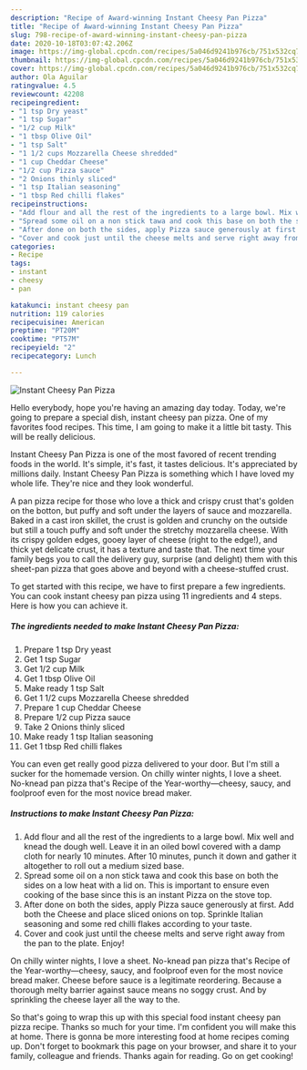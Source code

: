 ```yaml
---
description: "Recipe of Award-winning Instant Cheesy Pan Pizza"
title: "Recipe of Award-winning Instant Cheesy Pan Pizza"
slug: 798-recipe-of-award-winning-instant-cheesy-pan-pizza
date: 2020-10-18T03:07:42.206Z
image: https://img-global.cpcdn.com/recipes/5a046d9241b976cb/751x532cq70/instant-cheesy-pan-pizza-recipe-main-photo.jpg
thumbnail: https://img-global.cpcdn.com/recipes/5a046d9241b976cb/751x532cq70/instant-cheesy-pan-pizza-recipe-main-photo.jpg
cover: https://img-global.cpcdn.com/recipes/5a046d9241b976cb/751x532cq70/instant-cheesy-pan-pizza-recipe-main-photo.jpg
author: Ola Aguilar
ratingvalue: 4.5
reviewcount: 42208
recipeingredient:
- "1 tsp Dry yeast"
- "1 tsp Sugar"
- "1/2 cup Milk"
- "1 tbsp Olive Oil"
- "1 tsp Salt"
- "1 1/2 cups Mozzarella Cheese shredded"
- "1 cup Cheddar Cheese"
- "1/2 cup Pizza sauce"
- "2 Onions thinly sliced"
- "1 tsp Italian seasoning"
- "1 tbsp Red chilli flakes"
recipeinstructions:
- "Add flour and all the rest of the ingredients to a large bowl. Mix well and knead the dough well. Leave it in an oiled bowl covered with a damp cloth for nearly 10 minutes. After 10 minutes, punch it down and gather it altogether to roll out a medium sized base."
- "Spread some oil on a non stick tawa and cook this base on both the sides on a low heat with a lid on. This is important to ensure even cooking of the base since this is an instant Pizza on the stove top."
- "After done on both the sides, apply Pizza sauce generously at first. Add both the Cheese and place sliced onions on top. Sprinkle Italian seasoning and some red chilli flakes according to your taste."
- "Cover and cook just until the cheese melts and serve right away from the pan to the plate. Enjoy!"
categories:
- Recipe
tags:
- instant
- cheesy
- pan

katakunci: instant cheesy pan 
nutrition: 119 calories
recipecuisine: American
preptime: "PT20M"
cooktime: "PT57M"
recipeyield: "2"
recipecategory: Lunch

---
```



![Instant Cheesy Pan Pizza](https://img-global.cpcdn.com/recipes/5a046d9241b976cb/751x532cq70/instant-cheesy-pan-pizza-recipe-main-photo.jpg)

Hello everybody, hope you're having an amazing day today. Today, we're going to prepare a special dish, instant cheesy pan pizza. One of my favorites food recipes. This time, I am going to make it a little bit tasty. This will be really delicious.

Instant Cheesy Pan Pizza is one of the most favored of recent trending foods in the world. It's simple, it's fast, it tastes delicious. It's appreciated by millions daily. Instant Cheesy Pan Pizza is something which I have loved my whole life. They're nice and they look wonderful.

A pan pizza recipe for those who love a thick and crispy crust that&#39;s golden on the botton, but puffy and soft under the layers of sauce and mozzarella. Baked in a cast iron skillet, the crust is golden and crunchy on the outside but still a touch puffy and soft under the stretchy mozzarella cheese. With its crispy golden edges, gooey layer of cheese (right to the edge!), and thick yet delicate crust, it has a texture and taste that. The next time your family begs you to call the delivery guy, surprise (and delight) them with this sheet-pan pizza that goes above and beyond with a cheese-stuffed crust.


To get started with this recipe, we have to first prepare a few ingredients. You can cook instant cheesy pan pizza using 11 ingredients and 4 steps. Here is how you can achieve it.

<!--inarticleads1-->

##### The ingredients needed to make Instant Cheesy Pan Pizza:

1. Prepare 1 tsp Dry yeast
1. Get 1 tsp Sugar
1. Get 1/2 cup Milk
1. Get 1 tbsp Olive Oil
1. Make ready 1 tsp Salt
1. Get 1 1/2 cups Mozzarella Cheese shredded
1. Prepare 1 cup Cheddar Cheese
1. Prepare 1/2 cup Pizza sauce
1. Take 2 Onions thinly sliced
1. Make ready 1 tsp Italian seasoning
1. Get 1 tbsp Red chilli flakes


You can even get really good pizza delivered to your door. But I&#39;m still a sucker for the homemade version. On chilly winter nights, I love a sheet. No-knead pan pizza that&#39;s Recipe of the Year-worthy—cheesy, saucy, and foolproof even for the most novice bread maker. 

<!--inarticleads2-->

##### Instructions to make Instant Cheesy Pan Pizza:

1. Add flour and all the rest of the ingredients to a large bowl. Mix well and knead the dough well. Leave it in an oiled bowl covered with a damp cloth for nearly 10 minutes. After 10 minutes, punch it down and gather it altogether to roll out a medium sized base.
1. Spread some oil on a non stick tawa and cook this base on both the sides on a low heat with a lid on. This is important to ensure even cooking of the base since this is an instant Pizza on the stove top.
1. After done on both the sides, apply Pizza sauce generously at first. Add both the Cheese and place sliced onions on top. Sprinkle Italian seasoning and some red chilli flakes according to your taste.
1. Cover and cook just until the cheese melts and serve right away from the pan to the plate. Enjoy!


On chilly winter nights, I love a sheet. No-knead pan pizza that&#39;s Recipe of the Year-worthy—cheesy, saucy, and foolproof even for the most novice bread maker. Cheese before sauce is a legitimate reordering. Because a thorough melty barrier against sauce means no soggy crust. And by sprinkling the cheese layer all the way to the. 

So that's going to wrap this up with this special food instant cheesy pan pizza recipe. Thanks so much for your time. I'm confident you will make this at home. There is gonna be more interesting food at home recipes coming up. Don't forget to bookmark this page on your browser, and share it to your family, colleague and friends. Thanks again for reading. Go on get cooking!
